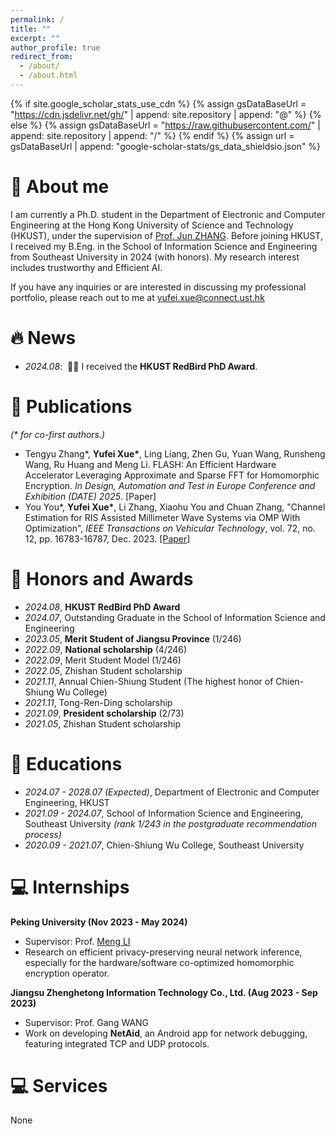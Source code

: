 ```yaml
---
permalink: /
title: ""
excerpt: ""
author_profile: true
redirect_from: 
  - /about/
  - /about.html
---
```


{% if site.google_scholar_stats_use_cdn %}
{% assign gsDataBaseUrl = "https://cdn.jsdelivr.net/gh/" | append: site.repository | append: "@" %}
{% else %}
{% assign gsDataBaseUrl = "https://raw.githubusercontent.com/" | append: site.repository | append: "/" %}
{% endif %}
{% assign url = gsDataBaseUrl | append: "google-scholar-stats/gs_data_shieldsio.json" %}

<span class='anchor' id='about-me'></span>

# 👀 About me
I am currently a Ph.D. student in the Department of Electronic and Computer Engineering at the Hong Kong University of Science and Technology (HKUST), under the supervision of [Prof. Jun ZHANG](https://eejzhang.people.ust.hk/). Before joining HKUST, I received my B.Eng. in the School of Information Science and Engineering from Southeast University in 2024 (with honors). My research interest includes trustworthy and Efficient AI.

If you have any inquiries or are interested in discussing my professional portfolio, please reach out to me at [yufei.xue@connect.ust.hk](mailto:yufei.xue@connect.ust.hk)

# 🔥 News
- *2024.08*: &nbsp;🎉🎉 I received the **HKUST RedBird PhD Award**.

# 📝 Publications 
_(\* for co-first authors.)_
- Tengyu Zhang\*, **Yufei Xue\***, Ling Liang, Zhen Gu, Yuan Wang, Runsheng Wang, Ru Huang and Meng Li. FLASH: An Efficient Hardware Accelerator Leveraging Approximate and Sparse FFT for Homomorphic Encryption. *In Design, Automation and Test in Europe Conference and Exhibition (DATE) 2025*. [Paper]
- You You\*, **Yufei Xue\***, Li Zhang, Xiaohu You and Chuan Zhang, "Channel Estimation for RIS Assisted Millimeter Wave Systems via OMP With Optimization", *IEEE Transactions on Vehicular Technology*, vol. 72, no. 12, pp. 16783-16787, Dec. 2023. [[Paper]](https://ieeexplore.ieee.org/abstract/document/10192507)

# 💫 Honors and Awards
- *2024.08*, **HKUST RedBird PhD Award**
- *2024.07*, Outstanding Graduate in the School of Information Science and Engineering
- *2023.05*, **Merit Student of Jiangsu Province** (1/246)
- *2022.09*, **National scholarship** (4/246)
- *2022.09*, Merit Student Model (1/246)
- *2022.05*, Zhishan Student scholarship
- *2021.11*, Annual Chien-Shiung Student (The highest honor of Chien-Shiung Wu College)
- *2021.11*, Tong-Ren-Ding scholarship
- *2021.09*, **President scholarship** (2/73)
- *2021.05*, Zhishan Student scholarship

# 📖 Educations
- *2024.07 - 2028.07 (Expected)*, Department of Electronic and Computer Engineering, HKUST
- *2021.09 - 2024.07*, School of Information Science and Engineering, Southeast University *(rank 1/243 in the postgraduate recommendation process)*
- *2020.09 - 2021.07*, Chien-Shiung Wu College, Southeast University

# 💻 Internships
**Peking University (Nov 2023 - May 2024)**
- Supervisor: Prof. [Meng LI](https://mengli.me/)
- Research on efficient privacy-preserving neural network inference, especially for the hardware/software co-optimized homomorphic encryption operator.

**Jiangsu Zhenghetong Information Technology Co., Ltd. (Aug 2023 - Sep 2023)**
- Supervisor: Prof. Gang WANG
- Work on developing **NetAid**, an Android app for network debugging, featuring integrated TCP and UDP protocols.

# 💻 Services
None
